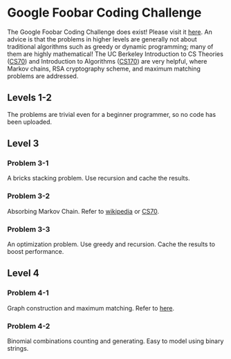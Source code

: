 # Google Foobar Coding Challenge

The Google Foobar Coding Challenge does exist! Please visit it [here](https://foobar.withgoogle.com). An advice is that the problems in higher levels are generally not about traditional algorithms such as greedy or dynamic programming; many of them are highly mathematical! The UC Berkeley Introduction to CS Theories ([CS70](https://eecs70.org)) and Introduction to Algorithms ([CS170](https://cs170.org)) are very helpful, where Markov chains, RSA cryptography scheme, and maximum matching problems are addressed.

## Levels 1-2

The problems are trivial even for a beginner programmer, so no code has been uploaded.

## Level 3

### Problem 3-1

A bricks stacking problem. Use recursion and cache the results.

### Problem 3-2

Absorbing Markov Chain. Refer to [wikipedia](https://en.wikipedia.org/wiki/Markov_chain) or [CS70](https://eecs70.org).

### Problem 3-3

An optimization problem. Use greedy and recursion. Cache the results to boost performance.

## Level 4

### Problem 4-1

Graph construction and maximum matching. Refer to [here](https://www.ics.uci.edu/~eppstein/PADS/CardinalityMatching.py).

### Problem 4-2

Binomial combinations counting and generating. Easy to model using binary strings.
